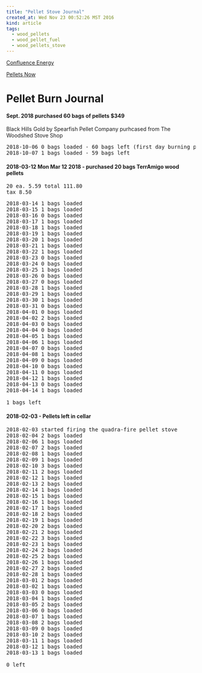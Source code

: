 ```yaml
---
title: "Pellet Stove Journal"
created_at: Wed Nov 23 00:52:26 MST 2016
kind: article
tags:
  - wood_pellets
  - wood_pellet_fuel
  - wood_pellets_stove
---
```


<a href="http://www.confluenceenergy.com/quote" target="_blank">Confluence Energy</a>

<a href="http://www.pelletsnow.com/" target="_blank">Pellets Now</a>

<h1>Pellet Burn Journal</h1>

<h4>Sept. 2018 purchased 60 bags of pellets $349</h4>

Black Hills Gold by Spearfish Pellet Company purhcased from The Woodshed Stove Shop

<pre>
2018-10-06 0 bags loaded - 60 bags left (first day burning pellets)
2018-10-07 1 bags loaded - 59 bags left
</pre>


<h4>2018-03-12 Mon Mar 12 2018 - purchased 20 bags TerrAmigo wood pellets</h4>

<pre>
20 ea. 5.59 total 111.80
tax 8.50
</pre>

<pre>
2018-03-14 1 bags loaded
2018-03-15 1 bags loaded
2018-03-16 0 bags loaded
2018-03-17 1 bags loaded
2018-03-18 1 bags loaded
2018-03-19 1 bags loaded
2018-03-20 1 bags loaded
2018-03-21 1 bags loaded
2018-03-22 1 bags loaded
2018-03-23 0 bags loaded
2018-03-24 0 bags loaded
2018-03-25 1 bags loaded
2018-03-26 0 bags loaded
2018-03-27 0 bags loaded
2018-03-28 1 bags loaded
2018-03-29 1 bags loaded
2018-03-30 1 bags loaded
2018-03-31 0 bags loaded
2018-04-01 0 bags loaded
2018-04-02 2 bags loaded
2018-04-03 0 bags loaded
2018-04-04 0 bags loaded
2018-04-05 1 bags loaded
2018-04-06 1 bags loaded
2018-04-07 0 bags loaded
2018-04-08 1 bags loaded
2018-04-09 0 bags loaded
2018-04-10 0 bags loaded
2018-04-11 0 bags loaded
2018-04-12 1 bags loaded
2018-04-13 0 bags loaded
2018-04-14 1 bags loaded

1 bags left
</pre>

<h4>2018-02-03 - Pellets left in cellar</h4>

<pre>
2018-02-03 started firing the quadra-fire pellet stove
2018-02-04 2 bags loaded
2018-02-06 1 bags loaded
2018-02-07 2 bags loaded
2018-02-08 1 bags loaded
2018-02-09 1 bags loaded
2018-02-10 3 bags loaded
2018-02-11 2 bags loaded
2018-02-12 1 bags loaded
2018-02-13 2 bags loaded
2018-02-14 1 bags loaded
2018-02-15 1 bags loaded
2018-02-16 1 bags loaded
2018-02-17 1 bags loaded
2018-02-18 2 bags loaded
2018-02-19 1 bags loaded
2018-02-20 2 bags loaded
2018-02-21 2 bags loaded
2018-02-22 3 bags loaded
2018-02-23 1 bags loaded
2018-02-24 2 bags loaded
2018-02-25 2 bags loaded
2018-02-26 1 bags loaded
2018-02-27 2 bags loaded
2018-02-28 1 bags loaded
2018-03-01 2 bags loaded
2018-03-02 1 bags loaded
2018-03-03 0 bags loaded
2018-03-04 1 bags loaded
2018-03-05 2 bags loaded
2018-03-06 0 bags loaded
2018-03-07 1 bags loaded
2018-03-08 2 bags loaded
2018-03-09 0 bags loaded
2018-03-10 2 bags loaded
2018-03-11 1 bags loaded
2018-03-12 1 bags loaded
2018-03-13 1 bags loaded

0 left
</pre>

<!--
html boilerplate
<a href="" target="_blank"></a>
<a name=""></a>
<img src="" width="400px">
<ul>
  <li></li>
</ul>
<pre>
</pre>
<p style="margin-bottom: 2em;"></p>
<hr style="border: 0; height: 3px; background: #333; background-image: linear-gradient(to right, #ccc, #333, #ccc);">
<pre><code>
</code></pre>
<math xmlns='http://www.w3.org/1998/Math/MathML' display='block'>
</math>
-->
